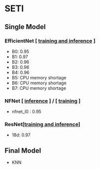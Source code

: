 # SETI

## Single Model
### EfficientNet [ [training and inference](https://www.kaggle.com/nerocube/efficientnet-pretrained) ]
- B0: 0.95
- B1: 0.97
- B2: 0.96
- B3: 0.96
- B4: 0.96
- B5: CPU memory shortage
- B6: CPU memory shortage
- B7: CPU memory shortage

### NFNet [ [inference](https://www.kaggle.com/yasufuminakama/seti-nfnet-l0-starter-inference) ] / [ [training](https://www.kaggle.com/yasufuminakama/seti-nfnet-l0-starter-training) ]
- nfnet_l0 : 0.95

### ResNet[[training and inference](https://www.kaggle.com/ttahara/seti-e-t-resnet18d-baseline?select=submission.csv)]
- 18d: 0.97

## Final Model
- KNN
